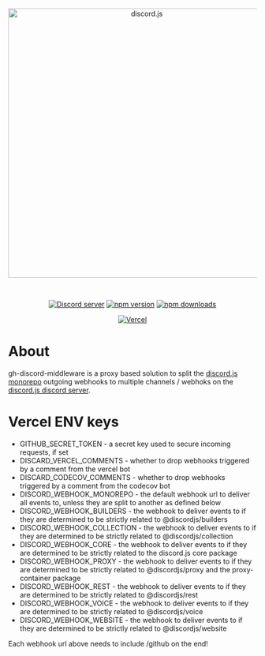 <div align="center">
  <br />
  <p>
    <a href="https://discord.js.org"><img src="https://discord.js.org/static/logo.svg" width="546" alt="discord.js" /></a>
  </p>
  <br />
  <p>
    <a href="https://discord.gg/djs"><img src="https://img.shields.io/discord/222078108977594368?color=5865F2&logo=discord&logoColor=white" alt="Discord server" /></a>
    <a href="https://www.npmjs.com/package/discord.js"><img src="https://img.shields.io/npm/v/discord.js.svg?maxAge=3600" alt="npm version" /></a>
    <a href="https://www.npmjs.com/package/discord.js"><img src="https://img.shields.io/npm/dt/discord.js.svg?maxAge=3600" alt="npm downloads" /></a>
  </p>
  <p>
		<a href="https://vercel.com/?utm_source=discordjs&utm_campaign=oss"><img src="https://raw.githubusercontent.com/discordjs/discord.js/main/.github/powered-by-vercel.svg" alt="Vercel" /></a>
	</p>
</div>

# About

gh-discord-middleware is a proxy based solution to split the [discord.js monorepo](https://github.com/discordjs/discord.js) outgoing webhooks to multiple channels / webhoks on the [discord.js discord server](https://discord.gg/djs).

# Vercel ENV keys

- GITHUB_SECRET_TOKEN - a secret key used to secure incoming requests, if set
- DISCARD_VERCEL_COMMENTS - whether to drop webhooks triggered by a comment from the vercel bot
- DISCARD_CODECOV_COMMENTS - whether to drop webhooks triggered by a comment from the codecov bot
- DISCORD_WEBHOOK_MONOREPO - the default webhook url to deliver all events to, unless they are split to another as defined below
- DISCORD_WEBHOOK_BUILDERS - the webhook to deliver events to if they are determined to be strictly related to @discordjs/builders
- DISCORD_WEBHOOK_COLLECTION - the webhook to deliver events to if they are determined to be strictly related to @discordjs/collection
- DISCORD_WEBHOOK_CORE - the webhook to deliver events to if they are determined to be strictly related to the discord.js core package
- DISCORD_WEBHOOK_PROXY - the webhook to deliver events to if they are determined to be strictly related to @discordjs/proxy and the proxy-container package
- DISCORD_WEBHOOK_REST - the webhook to deliver events to if they are determined to be strictly related to @discordjs/rest
- DISCORD_WEBHOOK_VOICE - the webhook to deliver events to if they are determined to be strictly related to @discordjs/voice
- DISCORD_WEBHOOK_WEBSITE - the webhook to deliver events to if they are determined to be strictly related to @discordjs/website

Each webhook url above needs to include /github on the end!
